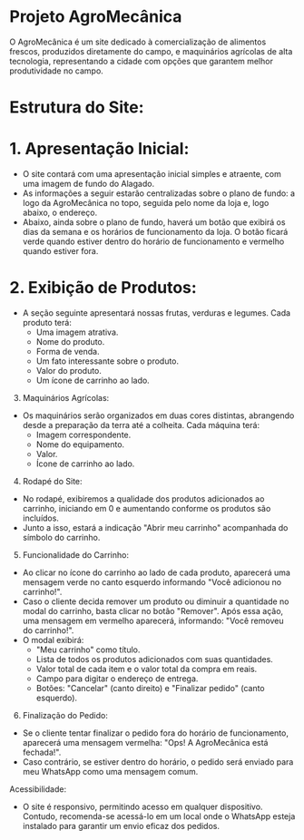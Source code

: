 # Projeto AgroMecânica
O AgroMecânica é um site dedicado à comercialização de alimentos frescos, produzidos diretamente do campo, e maquinários agrícolas de alta tecnologia, representando a cidade com opções que garantem melhor produtividade no campo.

# Estrutura do Site:
# 1. Apresentação Inicial:
- O site contará com uma apresentação inicial simples e atraente, com uma imagem de fundo do Alagado.
- As informações a seguir estarão centralizadas sobre o plano de fundo: a logo da AgroMecânica no topo, seguida pelo nome da loja e, logo abaixo, o endereço.
- Abaixo, ainda sobre o plano de fundo, haverá um botão que exibirá os dias da semana e os horários de funcionamento da loja. O botão ficará verde quando estiver dentro do horário de funcionamento e vermelho quando estiver fora.

# 2. Exibição de Produtos:
- A seção seguinte apresentará nossas frutas, verduras e legumes. Cada produto terá:
  - Uma imagem atrativa.
  - Nome do produto.
  - Forma de venda.
  - Um fato interessante sobre o produto.
  - Valor do produto.
  - Um ícone de carrinho ao lado.

3. Maquinários Agrícolas:
- Os maquinários serão organizados em duas cores distintas, abrangendo desde a preparação da terra até a colheita. Cada máquina terá:
  - Imagem correspondente.
  - Nome do equipamento.
  - Valor.
  - Ícone de carrinho ao lado.

4. Rodapé do Site:
- No rodapé, exibiremos a qualidade dos produtos adicionados ao carrinho, iniciando em 0 e aumentando conforme os produtos são incluídos.
- Junto a isso, estará a indicação "Abrir meu carrinho" acompanhada do símbolo do carrinho.

5. Funcionalidade do Carrinho:
- Ao clicar no ícone do carrinho ao lado de cada produto, aparecerá uma mensagem verde no canto esquerdo informando "Você adicionou no carrinho!".
- Caso o cliente decida remover um produto ou diminuir a quantidade no modal do carrinho, basta clicar no botão "Remover". Após essa ação, uma mensagem em vermelho aparecerá, informando: "Você removeu do carrinho!".
- O modal exibirá:
  - "Meu carrinho" como título.
  - Lista de todos os produtos adicionados com suas quantidades.
  - Valor total de cada item e o valor total da compra em reais.
  - Campo para digitar o endereço de entrega.
  - Botões: "Cancelar" (canto direito) e "Finalizar pedido" (canto esquerdo).
  
6. Finalização do Pedido:
- Se o cliente tentar finalizar o pedido fora do horário de funcionamento, aparecerá uma mensagem vermelha: "Ops! A AgroMecânica está fechada!".
- Caso contrário, se estiver dentro do horário, o pedido será enviado para meu WhatsApp como uma mensagem comum.

Acessibilidade:
- O site é responsivo, permitindo acesso em qualquer dispositivo. Contudo, recomenda-se acessá-lo em um local onde o WhatsApp esteja instalado para garantir um envio eficaz dos pedidos.
